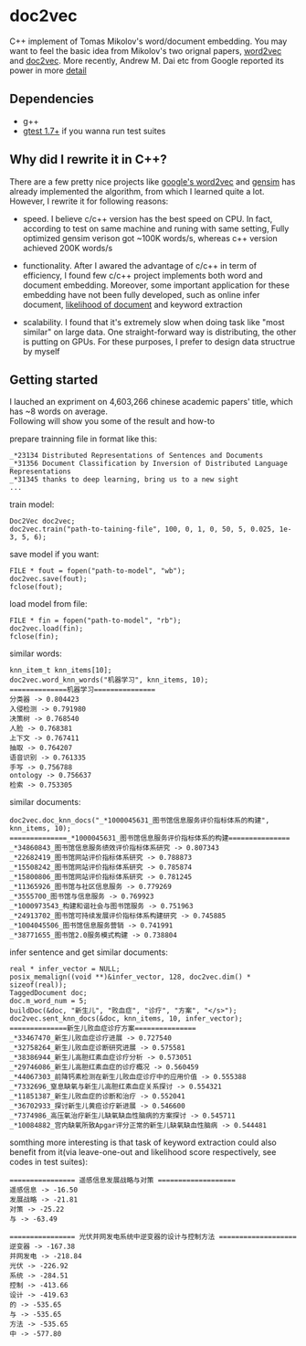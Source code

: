 # doc2vec
C++ implement of Tomas Mikolov's word/document embedding. You may want to feel the basic idea from Mikolov's two orignal papers, [word2vec](http://arxiv.org/pdf/1301.3781.pdf) and [doc2vec](http://cs.stanford.edu/~quocle/paragraph_vector.pdf). More recently, Andrew M. Dai etc from Google reported its power in more [detail](http://arxiv.org/pdf/1507.07998.pdf)

## Dependencies
* g++ </br>
* [gtest 1.7+](http://code.google.com/p/googletest/) if you wanna run test suites </br>

## Why did I rewrite it in C++?
There are a few pretty nice projects like [google's word2vec](https://code.google.com/p/word2vec/) and [gensim](https://github.com/piskvorky/gensim) has already implemented the algorithm, from which I learned quite a lot. However, I rewrite it for following reasons:</br>

* speed. I believe c/c++ version has the best speed on CPU. In fact, according to test on same machine and runing with same setting, Fully optimized gensim verison got ~100K words/s, whereas c++ version achieved 200K words/s </br>

* functionality. After I awared the advantage of c/c++ in term of efficiency, I found few c/c++ project implements both word and document embedding. Moreover, some important application for these embedding have not been fully developed, such as online infer document, [likelihood of document](http://arxiv.org/abs/1504.07295) and keyword extraction </br>

* scalability. I found that it's extremely slow when doing task like "most similar" on large data. One straight-forward way is distributing, the other is putting on GPUs. For these purposes, I prefer to design data structrue by myself

## Getting started
I lauched an expriment on 4,603,266 chinese academic papers' title, which has ~8 words on average. </br>
Following will show you some of the result and how-to </br>

prepare trainning file in format like this: </br>

    _*23134 Distributed Representations of Sentences and Documents
    _*31356 Document Classification by Inversion of Distributed Language Representations
    _*31345 thanks to deep learning, bring us to a new sight
    ...

train model: </br>

    Doc2Vec doc2vec;
    doc2vec.train("path-to-taining-file", 100, 0, 1, 0, 50, 5, 0.025, 1e-3, 5, 6);

save model if you want: </br>

    FILE * fout = fopen("path-to-model", "wb");
    doc2vec.save(fout);
    fclose(fout);

load model from file: </br>

    FILE * fin = fopen("path-to-model", "rb");
    doc2vec.load(fin);
    fclose(fin);

similar words: </br>

    knn_item_t knn_items[10];
    doc2vec.word_knn_words("机器学习", knn_items, 10);
    ==============机器学习===============
    分类器 -> 0.804423
    入侵检测 -> 0.791980
    决策树 -> 0.768540
    人脸 -> 0.768381
    上下文 -> 0.767411
    抽取 -> 0.764207
    语音识别 -> 0.761335
    手写 -> 0.756788
    ontology -> 0.756637
    检索 -> 0.753305

similar documents: </br>

    doc2vec.doc_knn_docs("_*1000045631_图书馆信息服务评价指标体系的构建", knn_items, 10);
    ==============_*1000045631_图书馆信息服务评价指标体系的构建===============
    _*34860843_图书馆信息服务绩效评价指标体系研究 -> 0.807343
    _*22682419_图书馆网站评价指标体系研究 -> 0.788873
    _*15508242_图书馆网站评价指标体系研究 -> 0.785874
    _*15800806_图书馆网站评价指标体系研究 -> 0.781245
    _*11365926_图书馆与社区信息服务 -> 0.779269
    _*3555700_图书馆与信息服务 -> 0.769923
    _*1000973543_构建和谐社会与图书馆服务 -> 0.751963
    _*24913702_图书馆可持续发展评价指标体系构建研究 -> 0.745885
    _*1004045506_图书馆信息服务营销 -> 0.741991
    _*38771655_图书馆2.0服务模式构建 -> 0.738804

infer sentence and get similar documents: </br>

    real * infer_vector = NULL;
    posix_memalign((void **)&infer_vector, 128, doc2vec.dim() * sizeof(real));
    TaggedDocument doc;
    doc.m_word_num = 5;
    buildDoc(&doc, "新生儿", "败血症", "诊疗", "方案", "</s>");
    doc2vec.sent_knn_docs(&doc, knn_items, 10, infer_vector);
    ==============新生儿败血症诊疗方案===============
    _*33467470_新生儿败血症诊疗进展 -> 0.727540
    _*32758264_新生儿败血症诊断研究进展 -> 0.575581
    _*38386944_新生儿高胆红素血症诊疗分析 -> 0.573051
    _*29746086_新生儿高胆红素血症的诊疗概况 -> 0.560459
    _*44067303_前降钙素检测在新生儿败血症诊疗中的应用价值 -> 0.555388
    _*7332696_窒息缺氧与新生儿高胆红素血症关系探讨 -> 0.554321
    _*11851387_新生儿败血症的诊断和治疗 -> 0.552041
    _*36702933_探讨新生儿黄疸诊疗新进展 -> 0.546600
    _*7374986_高压氧治疗新生儿缺氧缺血性脑病的方案探讨 -> 0.545711
    _*10084882_宫内缺氧所致Apgar评分正常的新生儿缺氧缺血性脑病 -> 0.544481

somthing more interesting is that task of keyword extraction could also benefit from it(via leave-one-out and likelihood score respectively, see codes in test suites): <br>

    ================ 遥感信息发展战略与对策 ===================
    遥感信息 -> -16.50
    发展战略 -> -21.81
    对策 -> -25.22
    与 -> -63.49

    ================ 光伏并网发电系统中逆变器的设计与控制方法 ===================
    逆变器 -> -167.38
    并网发电 -> -218.84
    光伏 -> -226.92
    系统 -> -284.51
    控制 -> -413.66
    设计 -> -419.63
    的 -> -535.65
    与 -> -535.65
    方法 -> -535.65
    中 -> -577.80
